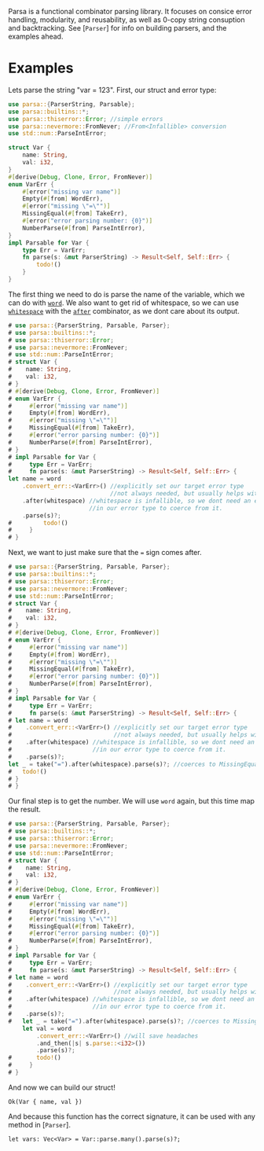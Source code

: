 Parsa is a functional combinator parsing library. It focuses on consice error handling, modularity, and reusability,
as well as 0-copy string consuption and backtracking.
See [`Parser`] for info on building parsers, and the examples ahead.

# Examples
Lets parse the string "var = 123".
First, our struct and error type:
```rust
use parsa::{ParserString, Parsable};
use parsa::builtins::*;
use parsa::thiserror::Error; //simple errors
use parsa::nevermore::FromNever; //From<Infallible> conversion
use std::num::ParseIntError;

struct Var {
    name: String,
    val: i32,
}
#[derive(Debug, Clone, Error, FromNever)]
enum VarErr {
    #[error("missing var name")]
    Empty(#[from] WordErr),
    #[error("missing \"=\"")]
    MissingEqual(#[from] TakeErr),
    #[error("error parsing number: {0}")]
    NumberParse(#[from] ParseIntError),
}
impl Parsable for Var {
    type Err = VarErr;
    fn parse(s: &mut ParserString) -> Result<Self, Self::Err> {
        todo!()
    }
}
```
The first thing we need to do is parse the name of the variable, which we can do with [`word`](crate::builtins::word).
We also want to get rid of whitespace, so we can use [`whitespace`](crate::builtins::whitespace) with the 
[`after`](crate::Parser::after) combinator, as we dont care about its output.
```rust
# use parsa::{ParserString, Parsable, Parser};
# use parsa::builtins::*;
# use parsa::thiserror::Error;
# use parsa::nevermore::FromNever;
# use std::num::ParseIntError;
# struct Var {
#    name: String,
#    val: i32,
# }
# #[derive(Debug, Clone, Error, FromNever)]
# enum VarErr {
#     #[error("missing var name")]
#     Empty(#[from] WordErr),
#     #[error("missing \"=\"")]
#     MissingEqual(#[from] TakeErr),
#     #[error("error parsing number: {0}")]
#     NumberParse(#[from] ParseIntError),
# }
# impl Parsable for Var {
#     type Err = VarErr;
#     fn parse(s: &mut ParserString) -> Result<Self, Self::Err> {
let name = word
    .convert_err::<VarErr>() //explicitly set our target error type
                             //not always needed, but usually helps with inference
    .after(whitespace) //whitespace is infallible, so we dont need an explicit variant
                       //in our error type to coerce from it.
    .parse(s)?;
#         todo!()
#     }
# }


```
Next, we want to just make sure that the `=` sign comes after.
```rust
# use parsa::{ParserString, Parsable, Parser};
# use parsa::builtins::*;
# use parsa::thiserror::Error;
# use parsa::nevermore::FromNever;
# use std::num::ParseIntError;
# struct Var {
#    name: String,
#    val: i32,
# }
# #[derive(Debug, Clone, Error, FromNever)]
# enum VarErr {
#     #[error("missing var name")]
#     Empty(#[from] WordErr),
#     #[error("missing \"=\"")]
#     MissingEqual(#[from] TakeErr),
#     #[error("error parsing number: {0}")]
#     NumberParse(#[from] ParseIntError),
# }
# impl Parsable for Var {
#     type Err = VarErr;
#     fn parse(s: &mut ParserString) -> Result<Self, Self::Err> {
# let name = word
#    .convert_err::<VarErr>() //explicitly set our target error type
#                             //not always needed, but usually helps with inference
#    .after(whitespace) //whitespace is infallible, so we dont need an explicit variant
#                       //in our error type to coerce from it.
#    .parse(s)?;
let _ = take("=").after(whitespace).parse(s)?; //coerces to MissingEqual
#   todo!()
# }
# }
```
Our final step is to get the number. We will use `word` again, but this time map the result.
```rust
# use parsa::{ParserString, Parsable, Parser};
# use parsa::builtins::*;
# use parsa::thiserror::Error;
# use parsa::nevermore::FromNever;
# use std::num::ParseIntError;
# struct Var {
#    name: String,
#    val: i32,
# }
# #[derive(Debug, Clone, Error, FromNever)]
# enum VarErr {
#     #[error("missing var name")]
#     Empty(#[from] WordErr),
#     #[error("missing \"=\"")]
#     MissingEqual(#[from] TakeErr),
#     #[error("error parsing number: {0}")]
#     NumberParse(#[from] ParseIntError),
# }
# impl Parsable for Var {
#     type Err = VarErr;
#     fn parse(s: &mut ParserString) -> Result<Self, Self::Err> {
# let name = word
#    .convert_err::<VarErr>() //explicitly set our target error type
#                             //not always needed, but usually helps with inference
#    .after(whitespace) //whitespace is infallible, so we dont need an explicit variant
#                       //in our error type to coerce from it.
#    .parse(s)?;
#   let _ = take("=").after(whitespace).parse(s)?; //coerces to MissingEqual
    let val = word
        .convert_err::<VarErr>() //will save headaches
        .and_then(|s| s.parse::<i32>())
        .parse(s)?;
#       todo!()
#     }
# }
```
And now we can build our struct!
```ignore, rust
Ok(Var { name, val })
```
And because this function has the correct signature, it can be used with any method in [`Parser`].
```ignore, rust
let vars: Vec<Var> = Var::parse.many().parse(s)?;
```
